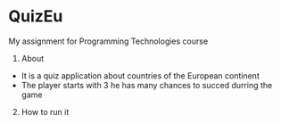 # QuizEu
My assignment for Programming Technologies course

1. About
 - It is a quiz application about countries of the European continent
 - The player starts with 3 he has many chances to succed durring the game
 
2. How to run it
